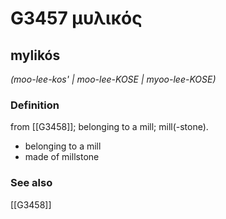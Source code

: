 # G3457 μυλικός

## mylikós

_(moo-lee-kos' | moo-lee-KOSE | myoo-lee-KOSE)_

### Definition

from [[G3458]]; belonging to a mill; mill(-stone).

- belonging to a mill
- made of millstone

### See also

[[G3458]]

